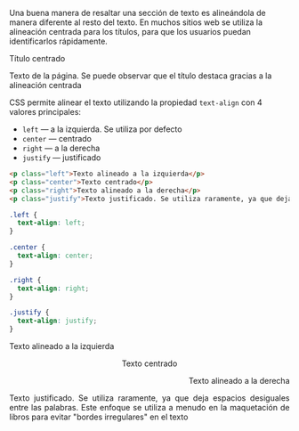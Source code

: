 Una buena manera de resaltar una sección de texto es alineándola de manera diferente al resto del texto. En muchos sitios web se utiliza la alineación centrada para los títulos, para que los usuarios puedan identificarlos rápidamente.

<div class="hexlet-basics-example my-3">
  <p style="" class="h3 text-center">Título centrado</p>
  <p class="m-0">Texto de la página. Se puede observar que el título destaca gracias a la alineación centrada</p>
</div>

CSS permite alinear el texto utilizando la propiedad `text-align` con 4 valores principales:

* `left` — a la izquierda. Se utiliza por defecto
* `center` — centrado
* `right` — a la derecha
* `justify` — justificado

```html
<p class="left">Texto alineado a la izquierda</p>
<p class="center">Texto centrado</p>
<p class="right">Texto alineado a la derecha</p>
<p class="justify">Texto justificado. Se utiliza raramente, ya que deja espacios desiguales entre las palabras</p>
```

```css
.left {
  text-align: left;
}

.center {
  text-align: center;
}

.right {
  text-align: right;
}

.justify {
  text-align: justify;
}
```

<div class="hexlet-basics-example my-3">
  <p>Texto alineado a la izquierda</p>
  <p style="text-align: center">Texto centrado</p>
  <p style="text-align: right">Texto alineado a la derecha</p>
  <p style="text-align: justify" class="m-0">Texto justificado. Se utiliza raramente, ya que deja espacios desiguales entre las palabras. Este enfoque se utiliza a menudo en la maquetación de libros para evitar "bordes irregulares" en el texto</p>
</div>
